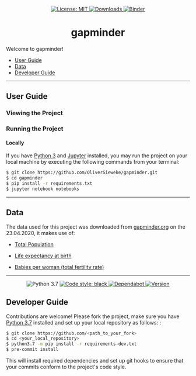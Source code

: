 <!--suppress HtmlDeprecatedAttribute | JetBrains Inspection -->

<p align="center">
    <a href="https://choosealicense.com/licenses/mit">
      <img alt="License: MIT" src="https://img.shields.io/github/license/OliverSieweke/gapminder"/>
    </a>
    <a href="https://github.com/OliverSieweke/gapminder/graphs/traffic">
      <img alt="Downloads" src="https://img.shields.io/github/downloads/OliverSieweke/gapminder/total"/>
    </a>
    <a href="https://mybinder.org/v2/gh/OliverSieweke/gapminder/master?filepath=notebooks%2Fexploration.ipynb">
        <img alt="Binder" src="https://mybinder.org/badge_logo.svg" />
    </a>
</p>

<h1 align="center">
    gapminder
</h1>

Welcome to gapminder!


- [User Guide](#user-guide)
- [Data](#data)
- [Developer Guide](#developer-guide)

---

## User Guide

### Viewing the Project



### Running the Project

#### Locally

If you have [Python 3](https://www.python.org/downloads/) and [Jupyter](https://jupyter.org/install) installed, you may run the project on your local machine by executing the following commands from your terminal:

```bash
$ git clone https://github.com/OliverSieweke/gapminder.git
$ cd gapminder
$ pip install -r requirements.txt
$ jupyter notebook notebooks
```

---

## Data

The data used for this project was downloaded from [gapminder.org](https://www.gapminder.org/data/) on the 23.04.2020, it makes use of:

- [Total Population](https://www.gapminder.org/data/documentation/gd003/)

- [Life expectancy at birth](https://www.gapminder.org/data/documentation/gd004/)

- [Babies per woman (total fertility rate)](https://www.gapminder.org/data/documentation/gd008/)

  

------

<!--suppress HtmlDeprecatedAttribute | JetBrains Inspection -->
<p align="center">
    <a>
      <img alt="Python 3.7" src="https://img.shields.io/badge/python-3.7-blue.svg"/>
    </a>
    <a href="https://github.com/psf/black">
      <img alt="Code style: black" src="https://img.shields.io/badge/code%20style-black-000000.svg"/>
    </a>
    <a href="https://dependabot.com/">
        <img alt="Dependabot" src="https://badgen.net/dependabot/OliverSieweke/gapminder/?icon=dependabot"/>
    </a>
    <a href="https://github.com/OliverSieweke/gapminder/releases">
        <img alt="Version" src="https://img.shields.io/github/v/tag/OliverSieweke/gapminder"/>
    </a>
</p>

## Developer Guide

Contributions are welcome! Please fork the project, make sure you have [Python 3.7](https://www.python.org/downloads/) installed and set up your local repository as follows: :

```bash
$ git clone https://github.com/<path_to_your_fork>
$ cd <your_local_repository>
$ python3.7 -m pip install -r requirements-dev.txt
$ pre-commit install
```

This will install required dependencies and set up git hooks to ensure that your commits conform to the project's code style.



